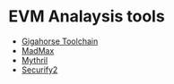 # EVM Analaysis tools

- [Gigahorse Toolchain](https://github.com/nevillegrech/gigahorse-toolchain)
- [MadMax](https://github.com/nevillegrech/MadMax)
- [Mythril](https://github.com/ConsenSys/mythril)
- [Securify2](https://github.com/eth-sri/securify2)
